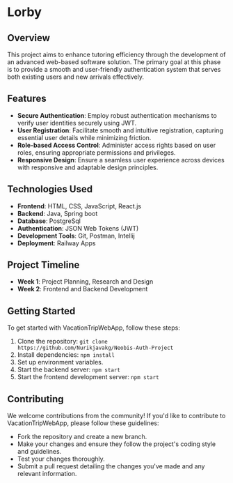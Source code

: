 # Lorby

## Overview

This project aims to enhance tutoring efficiency through the development of an advanced web-based software solution. The primary goal at this phase is to provide a smooth and user-friendly authentication system that serves both existing users and new arrivals effectively.

## Features


- **Secure Authentication**: Employ robust authentication mechanisms to verify user identities securely using JWT.
- **User Registration**:  Facilitate smooth and intuitive registration, capturing essential user details while minimizing friction.
- **Role-based Access Control**: Administer access rights based on user roles, ensuring appropriate permissions and privileges.
- **Responsive Design**: Ensure a seamless user experience across devices with responsive and adaptable design principles.

## Technologies Used

- **Frontend**: HTML, CSS, JavaScript, React.js
- **Backend**: Java, Spring boot
- **Database**: PostgreSql
- **Authentication**: JSON Web Tokens (JWT)
- **Development Tools**: Git, Postman, Intellij
- **Deployment**: Railway Apps

## Project Timeline

- **Week 1**: Project Planning, Research and Design
- **Week 2**: Frontend and Backend Development


## Getting Started

To get started with VacationTripWebApp, follow these steps:

1. Clone the repository: `git clone https://github.com/Nurikjavakg/Neobis-Auth-Project`
2. Install dependencies: `npm install`
3. Set up environment variables.
4. Start the backend server: `npm start`
5. Start the frontend development server: `npm start`

## Contributing

We welcome contributions from the community! If you'd like to contribute to VacationTripWebApp, please follow these guidelines:

- Fork the repository and create a new branch.
- Make your changes and ensure they follow the project's coding style and guidelines.
- Test your changes thoroughly.
- Submit a pull request detailing the changes you've made and any relevant information.

